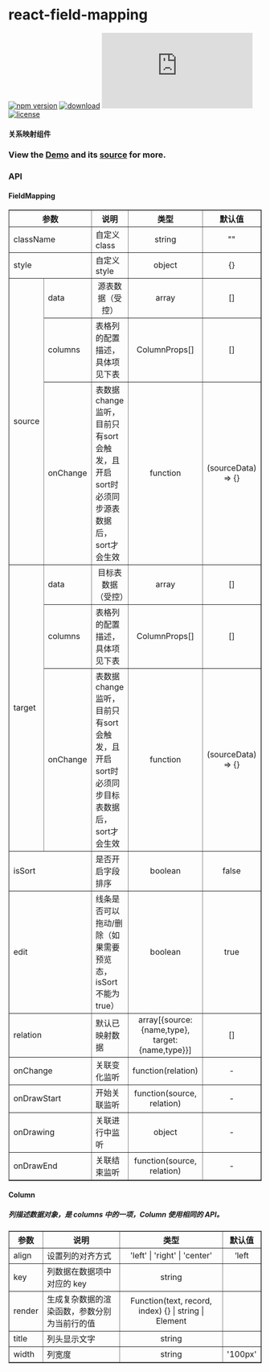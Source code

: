 # react-field-mapping

[![npm version](https://img.shields.io/npm/v/react-field-mapping.svg?style=flat)](https://www.npmjs.com/package/react-field-mapping)
[![download](https://img.shields.io/npm/dm/react-field-mapping.svg?style=flat)](https://www.npmjs.com/package/react-field-mapping)
![gzip size](http://img.badgesize.io/https://npmcdn.com/react-field-mapping/dist/fieldmapping.js?compression=gzip)
[![license](https://img.shields.io/badge/license-MIT-blue.svg?style=flat)](https://raw.githubusercontent.com/zsjjs/react-field-mapping/master/LICENSE)

#### 关系映射组件

### View the <a href="https://codepen.io/godIsMe/pen/xvgYdx">Demo</a> and its <a href="https://github.com/zsjjs/react-field-mapping/blob/master/example/test.js">source</a> for more.


### API

#### FieldMapping

<table border="1">
  <tr>
    <th colspan="2">参数</th>
    <th>说明</th>
    <th align="center">类型</th>
    <th align="center">默认值</th>
  </tr>
  <tr>
    <td colspan="2">className</td>
    <td>自定义class</td>
    <td align="center">string</td>
    <td align="center">""</td>
  </tr>
  <tr>
    <td colspan="2">style</td>
    <td>自定义style</td>
    <td align="center">object</td>
    <td align="center">{}</td>
  </tr>
  <tr>
    <td rowspan="3">source</td>
    <td>data</td>
    <td align="center">源表数据（受控）</td>
    <td align="center">array</td>
    <td align="center">[]</td>
  </tr>
  <tr>
    <td>columns</td>
    <td>表格列的配置描述，具体项见下表</td>
    <td align="center">ColumnProps[]</td>
    <td align="center">[]</td>
  </tr>
  <tr>
    <td>onChange</td>
    <td>
      表数据change监听，目前只有sort会触发，且开启sort时必须同步源表数据后，sort才会生效
    </td>
    <td align="center">function</td>
    <td align="center">(sourceData) => {}</td>
  </tr>
  <tr>
    <td rowspan="3">target</td>
    <td>data</td>
    <td align="center">目标表数据（受控）</td>
    <td align="center">array</td>
    <td align="center">[]</td>
  </tr>
  <tr>
    <td>columns</td>
    <td>表格列的配置描述，具体项见下表</td>
    <td align="center">ColumnProps[]</td>
    <td align="center">[]</td>
  </tr>
  <tr>
    <td>onChange</td>
    <td>
      表数据change监听，目前只有sort会触发，且开启sort时必须同步目标表数据后，sort才会生效
    </td>
    <td align="center">function</td>
    <td align="center">(sourceData) => {}</td>
  </tr>
  <tr>
    <td colspan="2">isSort</td>
    <td>是否开启字段排序</td>
    <td align="center">boolean</td>
    <td align="center">false</td>
  </tr>
  <tr>
    <td colspan="2">edit</td>
    <td>线条是否可以拖动/删除（如果需要预览态，isSort不能为true）</td>
    <td align="center">boolean</td>
    <td align="center">true</td>
  </tr>
  <tr>
    <td colspan="2">relation</td>
    <td>默认已映射数据</td>
    <td align="center">array[{source:{name,type}, target:{name,type}}]</td>
    <td align="center">[]</td>
  </tr>
  <tr>
    <td colspan="2">onChange</td>
    <td>关联变化监听</td>
    <td align="center">function(relation)</td>
    <td align="center">-</td>
  </tr>
  <tr>
    <td colspan="2">onDrawStart</td>
    <td>开始关联监听</td>
    <td align="center">function(source, relation)</td>
    <td align="center">-</td>
  </tr>
  <tr>
    <td colspan="2">onDrawing</td>
    <td>关联进行中监听</td>
    <td align="center">object</td>
    <td align="center">-</td>
  </tr>
  <tr>
    <td colspan="2">onDrawEnd</td>
    <td>关联结束监听</td>
    <td align="center">function(source, relation)</td>
    <td align="center">-</td>
  </tr>
</table>

#### Column

##### 列描述数据对象，是 columns 中的一项，Column 使用相同的 API。

<table border="1">
  <tr>
    <th colspan="2">参数</th>
    <th>说明</th>
    <th align="center">类型</th>
    <th align="center">默认值</th>
  </tr>
  <tr>
    <td colspan="2">align</td>
    <td>设置列的对齐方式</td>
    <td align="center">'left' | 'right' | 'center'</td>
    <td align="center">‘left</td>
  </tr><tr>
    <td colspan="2">key</td>
    <td>列数据在数据项中对应的 key</td>
    <td align="center">string</td>
    <td align="center"></td>
  </tr><tr>
    <td colspan="2">render</td>
    <td>生成复杂数据的渲染函数，参数分别为当前行的值</td>
    <td align="center">
      Function(text, record, index) {} | string | Element
    </td>
    <td align="center"></td>
  </tr><tr>
    <td colspan="2">title</td>
    <td>列头显示文字</td>
    <td align="center">string</td>
    <td align="center"></td>
  </tr>
  <tr>
    <td colspan="2">width</td>
    <td>列宽度</td>
    <td align="center">string</td>
    <td align="center">'100px'</td>
  </tr>
</table> 
